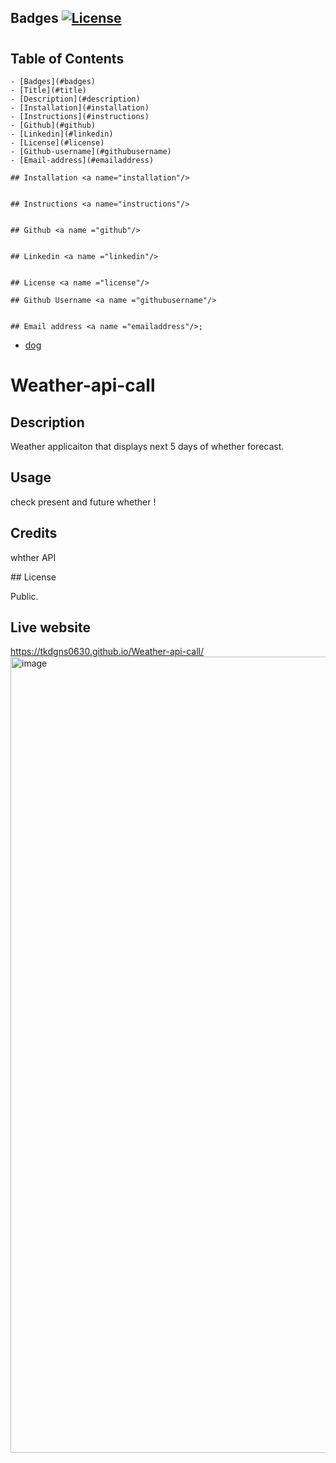 ## Badges <a name ="Badges"/>[![License](https://img.shields.io/badge/License-Apache_2.0-blue.svg)](https://opensource.org/licenses/Apache-2.0)
   # <a name="title"/>

   ## <a name="description"/>
   
   ## Table of Contents

    - [Badges](#badges)
    - [Title](#title)
    - [Description](#description)
    - [Installation](#installation)
    - [Instructions](#instructions)
    - [Github](#github)
    - [Linkedin](#linkedin)
    - [License](#license)
    - [Github-username](#githubusername)
    - [Email-address](#emailaddress)

    ## Installation <a name="installation"/>
    

    ## Instructions <a name="instructions"/>
    

    ## Github <a name ="github"/>
    

    ## Linkedin <a name ="linkedin"/>
    

    ## License <a name ="license"/>

    ## Github Username <a name ="githubusername"/>
    

    ## Email address <a name ="emailaddress"/>;
    
    










- [dog](#license)

# Weather-api-call

## Description

Weather applicaiton that displays next 5 days of whether forecast.

## Usage

check present and future whether !

## Credits

whther API

<a name="license"/>
## License

Public.

## Live website
https://tkdgns0630.github.io/Weather-api-call/
<img width="1274" alt="image" src="https://github.com/tkdgns0630/Weather-api-call/assets/129707996/cf36be33-f9a3-497c-8500-0c9ed6208cb0">
